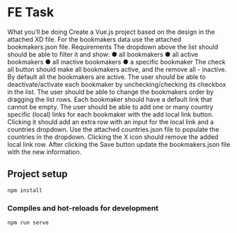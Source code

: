 # FE Task
What you’ll be doing Create a Vue.js project based on the design in the attached XD file. For the bookmakers data use the attached bookmakers.json file. Requirements The dropdown above the list should should be able to filter it and show: ● all bookmakers ● all active bookmakers ● all inactive bookmakers ● a specific bookmaker The check all button should make all bookmakers active, and the remove all - inactive. By default all the bookmakers are active. The user should be able to deactivate/activate each bookmaker by unchecking/checking its checkbox in the list. The user should be able to change the bookmakers order by dragging the list rows. Each bookmaker should have a default link that cannot be empty. The user should be able to add one or many country specific (local) links for each bookmaker with the add local link button. Clicking it should add an extra row with an input for the local link and a countries dropdown. Use the attached countries.json file to populate the countries in the dropdown. Clicking the X icon should remove the added local link row. After clicking the Save button update the bookmakers.json file with the new information.
## Project setup
```
npm install
```

### Compiles and hot-reloads for development
```
npm run serve
```
